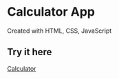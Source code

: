 # Calculator App

Created with HTML, CSS, JavaScript

## Try it here
[Calculator](https://vamshisaikiran.github.io/Calculator/)